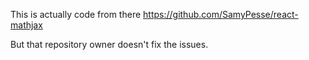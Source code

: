 This is actually code from there
https://github.com/SamyPesse/react-mathjax

But that repository owner doesn't fix the issues.
